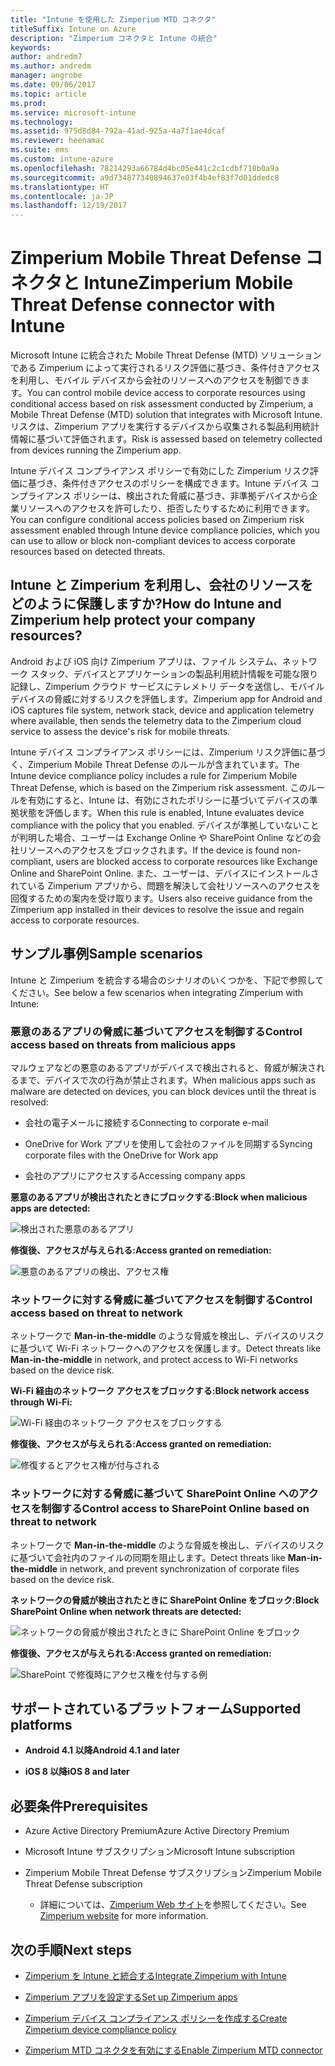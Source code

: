 ```yaml
---
title: "Intune を使用した Zimperium MTD コネクタ"
titleSuffix: Intune on Azure
description: "Zimperium コネクタと Intune の統合"
keywords: 
author: andredm7
ms.author: andredm
manager: angrobe
ms.date: 09/06/2017
ms.topic: article
ms.prod: 
ms.service: microsoft-intune
ms.technology: 
ms.assetid: 975d8d84-792a-41ad-925a-4a7f1ae4dcaf
ms.reviewer: heenamac
ms.suite: ems
ms.custom: intune-azure
ms.openlocfilehash: 78214293a66784d4bc05e441c2c1cdbf718b0a9a
ms.sourcegitcommit: a9d734877340894637e03f4b4ef83f7d01ddedc8
ms.translationtype: HT
ms.contentlocale: ja-JP
ms.lasthandoff: 12/19/2017
---
```

# <a name="zimperium-mobile-threat-defense-connector-with-intune"></a><span data-ttu-id="49ea1-103">Zimperium Mobile Threat Defense コネクタと Intune</span><span class="sxs-lookup"><span data-stu-id="49ea1-103">Zimperium Mobile Threat Defense connector with Intune</span></span>

<span data-ttu-id="49ea1-104">Microsoft Intune に統合された Mobile Threat Defense (MTD) ソリューションである Zimperium によって実行されるリスク評価に基づき、条件付きアクセスを利用し、モバイル デバイスから会社のリソースへのアクセスを制御できます。</span><span class="sxs-lookup"><span data-stu-id="49ea1-104">You can control mobile device access to corporate resources using conditional access based on risk assessment conducted by Zimperium, a Mobile Threat Defense (MTD) solution that integrates with Microsoft Intune.</span></span> <span data-ttu-id="49ea1-105">リスクは、Zimperium アプリを実行するデバイスから収集される製品利用統計情報に基づいて評価されます。</span><span class="sxs-lookup"><span data-stu-id="49ea1-105">Risk is assessed based on telemetry collected from devices running the Zimperium app.</span></span>

<span data-ttu-id="49ea1-106">Intune デバイス コンプライアンス ポリシーで有効にした Zimperium リスク評価に基づき、条件付きアクセスのポリシーを構成できます。Intune デバイス コンプライアンス ポリシーは、検出された脅威に基づき、非準拠デバイスから企業リソースへのアクセスを許可したり、拒否したりするために利用できます。</span><span class="sxs-lookup"><span data-stu-id="49ea1-106">You can configure conditional access policies based on Zimperium risk assessment enabled through Intune device compliance policies, which you can use to allow or block non-compliant devices to access corporate resources based on detected threats.</span></span>

## <a name="how-do-intune-and-zimperium-help-protect-your-company-resources"></a><span data-ttu-id="49ea1-107">Intune と Zimperium を利用し、会社のリソースをどのように保護しますか?</span><span class="sxs-lookup"><span data-stu-id="49ea1-107">How do Intune and Zimperium help protect your company resources?</span></span>

<span data-ttu-id="49ea1-108">Android および iOS 向け Zimperium アプリは、ファイル システム、ネットワーク スタック、デバイスとアプリケーションの製品利用統計情報を可能な限り記録し、Zimperium クラウド サービスにテレメトリ データを送信し、モバイル デバイスの脅威に対するリスクを評価します。</span><span class="sxs-lookup"><span data-stu-id="49ea1-108">Zimperium app for Android and iOS captures file system, network stack, device and application telemetry where available, then sends the telemetry data to the Zimperium cloud service to assess the device's risk for mobile threats.</span></span>

<span data-ttu-id="49ea1-109">Intune デバイス コンプライアンス ポリシーには、Zimperium リスク評価に基づく、Zimperium Mobile Threat Defense のルールが含まれています。</span><span class="sxs-lookup"><span data-stu-id="49ea1-109">The Intune device compliance policy includes a rule for Zimperium Mobile Threat Defense, which is based on the Zimperium risk assessment.</span></span> <span data-ttu-id="49ea1-110">このルールを有効にすると、Intune は、有効にされたポリシーに基づいてデバイスの準拠状態を評価します。</span><span class="sxs-lookup"><span data-stu-id="49ea1-110">When this rule is enabled, Intune evaluates device compliance with the policy that you enabled.</span></span> <span data-ttu-id="49ea1-111">デバイスが準拠していないことが判明した場合、ユーザーは Exchange Online や SharePoint Online などの会社リソースへのアクセスをブロックされます。</span><span class="sxs-lookup"><span data-stu-id="49ea1-111">If the device is found non-compliant, users are blocked access to corporate resources like Exchange Online and SharePoint Online.</span></span> <span data-ttu-id="49ea1-112">また、ユーザーは、デバイスにインストールされている Zimperium アプリから、問題を解決して会社リソースへのアクセスを回復するための案内を受け取ります。</span><span class="sxs-lookup"><span data-stu-id="49ea1-112">Users also receive guidance from the Zimperium app installed in their devices to resolve the issue and regain access to corporate resources.</span></span>

## <a name="sample-scenarios"></a><span data-ttu-id="49ea1-113">サンプル事例</span><span class="sxs-lookup"><span data-stu-id="49ea1-113">Sample scenarios</span></span>

<span data-ttu-id="49ea1-114">Intune と Zimperium を統合する場合のシナリオのいくつかを、下記で参照してください。</span><span class="sxs-lookup"><span data-stu-id="49ea1-114">See below a few scenarios when integrating Zimperium with Intune:</span></span>

### <a name="control-access-based-on-threats-from-malicious-apps"></a><span data-ttu-id="49ea1-115">悪意のあるアプリの脅威に基づいてアクセスを制御する</span><span class="sxs-lookup"><span data-stu-id="49ea1-115">Control access based on threats from malicious apps</span></span>

<span data-ttu-id="49ea1-116">マルウェアなどの悪意のあるアプリがデバイスで検出されると、脅威が解決されるまで、デバイスで次の行為が禁止されます。</span><span class="sxs-lookup"><span data-stu-id="49ea1-116">When malicious apps such as malware are detected on devices, you can block devices until the threat is resolved:</span></span>

-   <span data-ttu-id="49ea1-117">会社の電子メールに接続する</span><span class="sxs-lookup"><span data-stu-id="49ea1-117">Connecting to corporate e-mail</span></span>

-   <span data-ttu-id="49ea1-118">OneDrive for Work アプリを使用して会社のファイルを同期する</span><span class="sxs-lookup"><span data-stu-id="49ea1-118">Syncing corporate files with the OneDrive for Work app</span></span>

-   <span data-ttu-id="49ea1-119">会社のアプリにアクセスする</span><span class="sxs-lookup"><span data-stu-id="49ea1-119">Accessing company apps</span></span>

<span data-ttu-id="49ea1-120">**悪意のあるアプリが検出されたときにブロックする:**</span><span class="sxs-lookup"><span data-stu-id="49ea1-120">**Block when malicious apps are detected:**</span></span>

![検出された悪意のあるアプリ](./media/Maliciousapps_blocked_Zimperium.png)

<span data-ttu-id="49ea1-122">**修復後、アクセスが与えられる:**</span><span class="sxs-lookup"><span data-stu-id="49ea1-122">**Access granted on remediation:**</span></span>

![悪意のあるアプリの検出、アクセス権](./media/maliciousapps_unblocked_Zimperium.png)

### <a name="control-access-based-on-threat-to-network"></a><span data-ttu-id="49ea1-124">ネットワークに対する脅威に基づいてアクセスを制御する</span><span class="sxs-lookup"><span data-stu-id="49ea1-124">Control access based on threat to network</span></span>

<span data-ttu-id="49ea1-125">ネットワークで **Man-in-the-middle** のような脅威を検出し、デバイスのリスクに基づいて Wi-Fi ネットワークへのアクセスを保護します。</span><span class="sxs-lookup"><span data-stu-id="49ea1-125">Detect threats like **Man-in-the-middle** in network, and protect access to Wi-Fi networks based on the device risk.</span></span>

<span data-ttu-id="49ea1-126">**Wi-Fi 経由のネットワーク アクセスをブロックする:**</span><span class="sxs-lookup"><span data-stu-id="49ea1-126">**Block network access through Wi-Fi:**</span></span>

![Wi-Fi 経由のネットワーク アクセスをブロックする](./media/network_wifi_blocked_Zimperium.png)

<span data-ttu-id="49ea1-128">**修復後、アクセスが与えられる:**</span><span class="sxs-lookup"><span data-stu-id="49ea1-128">**Access granted on remediation:**</span></span>

![修復するとアクセス権が付与される](./media/network_wifi_unblocked_Zimperium.png)

### <a name="control-access-to-sharepoint-online-based-on-threat-to-network"></a><span data-ttu-id="49ea1-130">ネットワークに対する脅威に基づいて SharePoint Online へのアクセスを制御する</span><span class="sxs-lookup"><span data-stu-id="49ea1-130">Control access to SharePoint Online based on threat to network</span></span>

<span data-ttu-id="49ea1-131">ネットワークで **Man-in-the-middle** のような脅威を検出し、デバイスのリスクに基づいて会社内のファイルの同期を阻止します。</span><span class="sxs-lookup"><span data-stu-id="49ea1-131">Detect threats like **Man-in-the-middle** in network, and prevent synchronization of corporate files based on the device risk.</span></span>

<span data-ttu-id="49ea1-132">**ネットワークの脅威が検出されたときに SharePoint Online をブロック:**</span><span class="sxs-lookup"><span data-stu-id="49ea1-132">**Block SharePoint Online when network threats are detected:**</span></span>

![ネットワークの脅威が検出されたときに SharePoint Online をブロック](./media/network_spo_blocked_Zimperium.png)

<span data-ttu-id="49ea1-134">**修復後、アクセスが与えられる:**</span><span class="sxs-lookup"><span data-stu-id="49ea1-134">**Access granted on remediation:**</span></span>

![SharePoint で修復時にアクセス権を付与する例](./media/network_spo_unblocked_Zimperium.png)

## <a name="supported-platforms"></a><span data-ttu-id="49ea1-136">サポートされているプラットフォーム</span><span class="sxs-lookup"><span data-stu-id="49ea1-136">Supported platforms</span></span>

-   <span data-ttu-id="49ea1-137">**Android 4.1 以降**</span><span class="sxs-lookup"><span data-stu-id="49ea1-137">**Android 4.1 and later**</span></span>

-   <span data-ttu-id="49ea1-138">**iOS 8 以降**</span><span class="sxs-lookup"><span data-stu-id="49ea1-138">**iOS 8 and later**</span></span>

## <a name="prerequisites"></a><span data-ttu-id="49ea1-139">必要条件</span><span class="sxs-lookup"><span data-stu-id="49ea1-139">Prerequisites</span></span>

-   <span data-ttu-id="49ea1-140">Azure Active Directory Premium</span><span class="sxs-lookup"><span data-stu-id="49ea1-140">Azure Active Directory Premium</span></span>

-   <span data-ttu-id="49ea1-141">Microsoft Intune サブスクリプション</span><span class="sxs-lookup"><span data-stu-id="49ea1-141">Microsoft Intune subscription</span></span>

-   <span data-ttu-id="49ea1-142">Zimperium Mobile Threat Defense サブスクリプション</span><span class="sxs-lookup"><span data-stu-id="49ea1-142">Zimperium Mobile Threat Defense subscription</span></span>

    -   <span data-ttu-id="49ea1-143">詳細については、[Zimperium Web サイト](https://www.zimperium.com/zips-mobile-ips)を参照してください。</span><span class="sxs-lookup"><span data-stu-id="49ea1-143">See [Zimperium website](https://www.zimperium.com/zips-mobile-ips) for more information.</span></span>

## <a name="next-steps"></a><span data-ttu-id="49ea1-144">次の手順</span><span class="sxs-lookup"><span data-stu-id="49ea1-144">Next steps</span></span>

- [<span data-ttu-id="49ea1-145">Zimperium を Intune と統合する</span><span class="sxs-lookup"><span data-stu-id="49ea1-145">Integrate Zimperium with Intune</span></span>](zimperium-mtd-connector-integration.md)

- [<span data-ttu-id="49ea1-146">Zimperium アプリを設定する</span><span class="sxs-lookup"><span data-stu-id="49ea1-146">Set up Zimperium apps</span></span>](mtd-apps-ios-app-configuration-policy-add-assign.md)

- [<span data-ttu-id="49ea1-147">Zimperium デバイス コンプライアンス ポリシーを作成する</span><span class="sxs-lookup"><span data-stu-id="49ea1-147">Create Zimperium device compliance policy</span></span>](mtd-device-compliance-policy-create.md)

- [<span data-ttu-id="49ea1-148">Zimperium MTD コネクタを有効にする</span><span class="sxs-lookup"><span data-stu-id="49ea1-148">Enable Zimperium MTD connector</span></span>](mtd-connector-enable.md)
